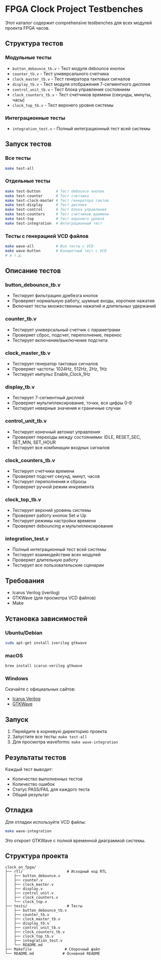 # FPGA Clock Project Testbenches

Этот каталог содержит comprehensive testbenches для всех модулей проекта FPGA часов.

## Структура тестов

### Модульные тесты
- `button_debounce_tb.v` - Тест модуля debounce кнопок
- `counter_tb.v` - Тест универсального счетчика
- `clock_master_tb.v` - Тест генератора тактовых сигналов
- `display_tb.v` - Тест модуля отображения 7-сегментного дисплея
- `control_unit_tb.v` - Тест блока управления состоянием
- `clock_counters_tb.v` - Тест счетчиков времени (секунды, минуты, часы)
- `clock_top_tb.v` - Тест верхнего уровня системы

### Интеграционные тесты
- `integration_test.v` - Полный интеграционный тест всей системы

## Запуск тестов

### Все тесты
```bash
make test-all
```

### Отдельные тесты
```bash
make test-button       # Тест debounce кнопок
make test-counter      # Тест счетчика
make test-clock-master # Тест генератора тактов
make test-display      # Тест дисплея
make test-control      # Тест блока управления
make test-counters     # Тест счетчиков времени
make test-top          # Тест верхнего уровня
make test-integration  # Интеграционный тест
```

### Тесты с генерацией VCD файлов
```bash
make wave-all          # Все тесты с VCD
make wave-button       # Конкретный тест с VCD
# и т.д.
```

## Описание тестов

### button_debounce_tb.v
- Тестирует фильтрацию дребезга кнопок
- Проверяет нормальную работу, шумные входы, короткие нажатия
- Включает тесты множественных нажатий и длительных удержаний

### counter_tb.v
- Тестирует универсальный счетчик с параметрами
- Проверяет сброс, подсчет, переполнение, перенос
- Тестирует включение/выключение подсчета

### clock_master_tb.v
- Тестирует генератор тактовых сигналов
- Проверяет частоты: 1024Hz, 512Hz, 2Hz, 1Hz
- Тестирует импульс Enable_Clock_1Hz

### display_tb.v
- Тестирует 7-сегментный дисплей
- Проверяет мультиплексирование, точки, все цифры 0-9
- Тестирует неверные значения и граничные случаи

### control_unit_tb.v
- Тестирует конечный автомат управления
- Проверяет переходы между состояниями: IDLE, RESET_SEC, SET_MIN, SET_HOUR
- Тестирует все комбинации входных сигналов

### clock_counters_tb.v
- Тестирует счетчики времени
- Проверяет подсчет секунд, минут, часов
- Тестирует переполнения и сбросы
- Проверяет ручной режим инкремента

### clock_top_tb.v
- Тестирует верхний уровень системы
- Проверяет работу кнопок Set и Up
- Тестирует режимы настройки времени
- Проверяет debouncing и мультиплексирование

### integration_test.v
- Полный интеграционный тест всей системы
- Тестирует взаимодействие всех модулей
- Проверяет длительную работу
- Тестирует все пользовательские сценарии

## Требования

- Icarus Verilog (iverilog)
- GTKWave (для просмотра VCD файлов)
- Make

## Установка зависимостей

### Ubuntu/Debian
```bash
sudo apt-get install iverilog gtkwave
```

### macOS
```bash
brew install icarus-verilog gtkwave
```

### Windows
Скачайте с официальных сайтов:
- [Icarus Verilog](http://iverilog.icarus.com/)
- [GTKWave](http://gtkwave.sourceforge.net/)

## Запуск

1. Перейдите в корневую директорию проекта
2. Запустите все тесты: `make test-all`
3. Для просмотра waveforms: `make wave-integration`

## Результаты тестов

Каждый тест выводит:
- Количество выполненных тестов
- Количество ошибок
- Статус PASS/FAIL для каждого теста
- Общий результат

## Отладка

Для отладки используйте VCD файлы:
```bash
make wave-integration
```
Это откроет GTKWave с полной временной диаграммой системы.

## Структура проекта

```
clock_on_fpga/
├── rtl/                    # Исходный код RTL
│   ├── button_debounce.v
│   ├── counter.v
│   ├── clock_master.v
│   ├── display.v
│   ├── control_unit.v
│   ├── clock_counters.v
│   └── clock_top.v
├── tests/                  # Тесты
│   ├── button_debounce_tb.v
│   ├── counter_tb.v
│   ├── clock_master_tb.v
│   ├── display_tb.v
│   ├── control_unit_tb.v
│   ├── clock_counters_tb.v
│   ├── clock_top_tb.v
│   ├── integration_test.v
│   └── README.md
├── Makefile               # Сборочный файл
└── README.md             # Основной README
```
